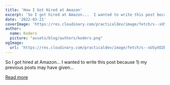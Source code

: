 ```yaml
---
title: 'How I Got Hired at Amazon'
excerpt: 'So I got hired at Amazon...  I wanted to write this post because 1) my previous posts may have given...'
date: '2022-03-21'
coverImage: 'https://res.cloudinary.com/practicaldev/image/fetch/s--xUSyXOZH--/c_imagga_scale,f_auto,fl_progressive,h_420,q_auto,w_1000/https://dev-to-uploads.s3.amazonaws.com/uploads/articles/q4ytcv7y01brtd73a8aa.jpg'
author:
  name: Koders
  picture: "assets/blog/authors/koders.png"
ogImage:
  url: 'https://res.cloudinary.com/practicaldev/image/fetch/s--xUSyXOZH--/c_imagga_scale,f_auto,fl_progressive,h_420,q_auto,w_1000/https://dev-to-uploads.s3.amazonaws.com/uploads/articles/q4ytcv7y01brtd73a8aa.jpg'
---
```


So I got hired at Amazon...  I wanted to write this post because 1) my previous posts may have given...

[Read more](https://dev.to/bytebodger/how-i-got-hired-at-amazon-3ajl)

